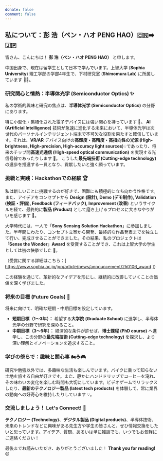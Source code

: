 ```yaml
---
donate: false
comment: false
---
```

## 私について：彭 浩（ペン・ハオ PENG HAO）🇨🇳➡️🇯🇵

皆さん、こんにちは！ **彭 浩（ペン・ハオ PENG HAO）** と申します。

中国出身で、現在は留学生として日本で学んでいます。上智大学 (**Sophia University**) 理工学部の学部4年生で、下村研究室 (**Shimomura Lab**) に所属しています 👨‍🎓。

### 研究関心と情熱：半導体光学 (Semiconductor Optics) ✨

私の学術的興味と研究の焦点は、**半導体光学 (Semiconductor Optics)** の分野にあります。

特に小型化・集積化された電子デバイスには強い関心を持っています 🤖。 **AI (Artificial Intelligence)** 技術が急速に進化する未来において、半導体光学は次世代のパーソナルインテリジェント端末で不可欠な役割を果たすと確信しています。それは、**VR/AR** デバイス向けの**高輝度・高精度・高指向性の光源 (High-brightness, High-precision, High-accuracy light sources)**💡であったり、将来のチップ間**高速光通信 (High-speed optical communication)** を実現する光信号線であったりします 🚀。 こうした**最先端技術 (Cutting-edge technology)** の進歩を推進する一員となり、貢献したいと強く願っています。

### 挑戦と実践：Hackathonでの経験 🏆

私は新しいことに挑戦するのが好きで、困難にも積極的に立ち向かう性格です。また、アイデアをコンセプトから **Design (設計), Demo (デモ制作), Validation (検証・評価), Feedback (フィードバック), Improvement (改善)** というサイクルを経て、最終的に**製品 (Product)** として磨き上げるプロセスに大きなやりがいを感じます 💪。 

大学時代には、一人で「**Sony Sensing Solution Hackathon**」に参加しました。半年間にわたり、コンセプト立案から開発、最終的な作品発表までを独立して行い、完成させることができました。その結果、私のプロジェクトは **「Sense the Wonder」Award** を受賞することができ、これは上智大学の学生としては初の快挙でした 🎉。

（受賞に関する詳細はこちら：[ https://www.sophia.ac.jp/jpn/article/news/announcement/250106_award ]）

この経験を通じて、革新的なアイデアを形にし、継続的に改善していくことの価値を深く学びました。

### 将来の目標 (Future Goals) 🎯

将来に向けて、明確な短期・中期目標を設定しています。

* **短期目標（1～3年）：** 希望する**大学院 (Graduate School)** に進学し、半導体光学の分野で研究を深めること。
* **中期目標（3～5年）：** 経済的な条件が許せば、**博士課程 (PhD course)** へ進学し、この分野の**最先端技術 (Cutting-edge technology)** を探求し、より深い理解とイノベーションを追求すること。

### 学びの傍らで：趣味と関心事 🏍️☕🎮

研究や勉強以外では、多趣味な生活も楽しんでいます。バイクに乗って知らない土地を旅する自由が好きです。また、静かにハンドドリップでコーヒーを淹れ、その味わいの変化を楽しむ時間も大切にしています。ビデオゲームでリラックスしたり、**最新のテクノロジー製品 (latest tech products)** を体験して、常に業界の動向への好奇心を維持したりしています 💡。

### 交流しましょう！ Let's Connect! 🤝

**テクノロジー (Technology)**、**デジタル製品 (Digital products)**、半導体技術、未来のトレンドなどに興味がある先生方や学生の皆さんと、ぜひ情報交換をしたいと思っています。アイデア、質問、あるいは単に雑談でも、いつでもお気軽にご連絡ください！

最後までお読みいただき、ありがとうございました！ **Thank you for reading!** 😊